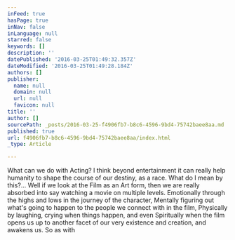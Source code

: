 ```yaml
---
inFeed: true
hasPage: true
inNav: false
inLanguage: null
starred: false
keywords: []
description: ''
datePublished: '2016-03-25T01:49:32.357Z'
dateModified: '2016-03-25T01:49:28.184Z'
authors: []
publisher:
  name: null
  domain: null
  url: null
  favicon: null
title: ''
author: []
sourcePath: _posts/2016-03-25-f4906fb7-b8c6-4596-9bd4-75742baee8aa.md
published: true
url: f4906fb7-b8c6-4596-9bd4-75742baee8aa/index.html
_type: Article

---
```

What can we do with Acting? I think beyond entertainment it can really help humanity to shape the course of our destiny, as a race. What do I mean by this?... Well if we look at the Film as an Art form, then we are really absorbed into say watching a movie on multiple levels. Emotionally through the highs and lows in the journey of the character, Mentally figuring out what's going to happen to the people we connect with in the film, Physically by laughing, crying when things happen, and even Spiritually when the film opens us up to another facet of our very existence and creation, and awakens us. So as with